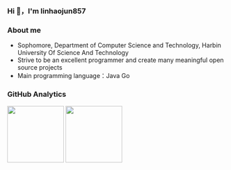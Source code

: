 ### Hi 👋，I'm linhaojun857
 
### About me

- Sophomore, Department of Computer Science and Technology, Harbin University Of Science And Technology
- Strive to be an excellent programmer and create many meaningful open source projects
- Main programming language：Java Go

### GitHub Analytics

<span>
   <img align="" height="130px" src="https://github-readme-stats.vercel.app/api?username=linhaojun857&include_all_commits=true&count_private=true&hide_title=true&show_icons=true&include_all_commits=true&line_height=21"/>
   <img align="" height="130px" src="https://github-readme-stats.vercel.app/api/top-langs/?username=linhaojun857&hide_title=true&layout=compact"/>
</span>
